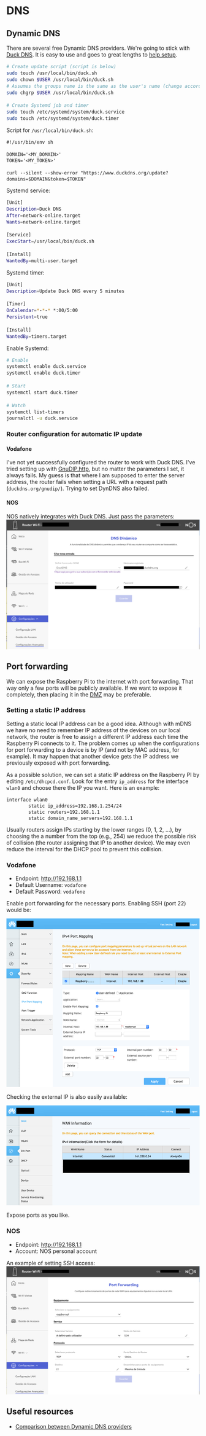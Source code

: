 # DNS

## Dynamic DNS

There are several free Dynamic DNS providers. We're going to stick with [Duck DNS](https://www.duckdns.org/). It is easy to use and goes to great lengths to [help setup](https://www.duckdns.org/install.jsp).

```bash
# Create update script (script is below)
sudo touch /usr/local/bin/duck.sh
sudo chown $USER /usr/local/bin/duck.sh
# Assumes the groups name is the same as the user's name (change accordingly if necessary)
sudo chgrp $USER /usr/local/bin/duck.sh

# Create Systemd job and timer
sudo touch /etc/systemd/system/duck.service
sudo touch /etc/systemd/system/duck.timer
```

Script for `/usr/local/bin/duck.sh`:

```shell
#!/usr/bin/env sh

DOMAIN='<MY_DOMAIN>'
TOKEN='<MY_TOKEN>'

curl --silent --show-error "https://www.duckdns.org/update?domains=$DOMAIN&token=$TOKEN"
```

Systemd service:

```bash
[Unit]
Description=Duck DNS
After=network-online.target
Wants=network-online.target

[Service]
ExecStart=/usr/local/bin/duck.sh

[Install]
WantedBy=multi-user.target
```

Systemd timer:

```bash
[Unit]
Description=Update Duck DNS every 5 minutes

[Timer]
OnCalendar=*-*-* *:00/5:00
Persistent=true

[Install]
WantedBy=timers.target
```

Enable Systemd:

```bash
# Enable
systemctl enable duck.service
systemctl enable duck.timer

# Start
systemctl start duck.timer

# Watch
systemctl list-timers
journalctl -u duck.service
```

### Router configuration for automatic IP update

#### Vodafone

I've not yet successfully configured the router to work with Duck DNS. I've tried setting up with [GnuDIP.http](https://www.duckdns.org/install.jsp), but no matter the parameters I set, it always fails. My guess is that where I am supposed to enter the server address, the router fails when setting a URL with a request path (`duckdns.org/gnudip/`). Trying to set DynDNS also failed.

#### NOS

NOS natively integrates with Duck DNS. Just pass the parameters:
![NOS Duck DNS integration](resources/nos-duckdns.png)

## Port forwarding

We can expose the Raspberry Pi to the internet with port forwarding. That way only a few ports will be publicly available. If we want to expose it completely, then placing it in the [DMZ](https://en.wikipedia.org/wiki/DMZ_(computing)) may be preferable.

### Setting a static IP address

Setting a static local IP address can be a good idea. Although with mDNS we have no need to remember IP address of the devices on our local network, the router is free to assign a different IP address each time the Raspberry Pi connects to it. The problem comes up when the configurations for port forwarding to a device is by IP (and not by MAC address, for example). It may happen that another device gets the IP address we previously exposed with port forwarding.

As a possible solution, we can set a static IP address on the Raspberry PI by editing `/etc/dhcpcd.conf`. Look for the entry `ip_address` for the interface `wlan0` and choose there the IP you want. Here is an example:

```shell
interface wlan0
        static ip_address=192.168.1.254/24
        static routers=192.168.1.1
        static domain_name_servers=192.168.1.1
```

Usually routers assign IPs starting by the lower ranges (0, 1, 2, ...), by choosing the a number from the top (e.g., 254) we reduce the possible risk of collision (the router assigning that IP to another device). We may even reduce the interval for the DHCP pool to prevent this collision.

### Vodafone

- Endpoint: http://192.168.1.1
- Default Username: `vodafone`
- Default Password: `vodafone`

Enable port forwarding for the necessary ports. Enabling SSH (port 22) would be:

![Vodafone Port Forwarding](resources/vodafone-port-forwarding.png)

Checking the external IP is also easily available:

![Vodafone External IP](resources/vodafone-external-ip.png)

Expose ports as you like.

### NOS

- Endpoint: http://192.168.1.1
- Account: NOS personal account

An example of setting SSH access:
![NOS Port Forwarding](resources/nos-port-forwarding.png)

## Useful resources

- [Comparison between Dynamic DNS providers](https://www.maketecheasier.com/best-dynamic-dns-providers/)
